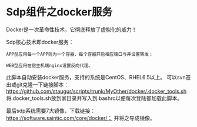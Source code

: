 # Sdp组件之docker服务

Docker是一次革命性技术，它彻底释放了虚拟化的威力！

Sdp核心技术即docker服务：

    APP型应用每一个APP则为一个容器，每个容器开启相应端口与并设置转发；
    
    WEB型应用在宿主机端nginx设置反向代理。
    

此脚本自动安装docker服务，支持的系统是CentOS、RHEL6.5以上。
可以svn签出或git克隆一下链接脚本：
https://github.com/staugur/scripts/trunk/MyOther/docker/.docker_tools.sh
    将.docker_tools.sh放到家目录并写入到.bashrc以便每次登陆都加载此脚本。

最后sdp系统需要7大镜像，下载链接：https://software.saintic.com/core/docker/；
并将之导成镜像。





